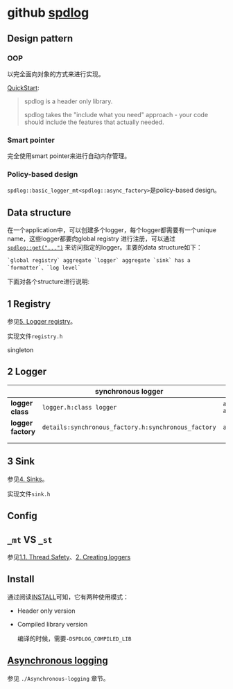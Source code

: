 # github [**spdlog**](https://github.com/gabime/spdlog)

## Design pattern

### OOP

以完全面向对象的方式来进行实现。

[QuickStart](https://github.com/gabime/spdlog/wiki/1.-QuickStart):

> spdlog is a header only library. 
>
> spdlog takes the "include what you need" approach - your code should include the features that actually needed.

### Smart pointer

完全使用smart pointer来进行自动内存管理。

### Policy-based design

`spdlog::basic_logger_mt<spdlog::async_factory>`是policy-based design。

## Data structure

在一个application中，可以创建多个logger，每个logger都需要有一个unique name，这些logger都要向global registry 进行注册，可以通过[`spdlog::get("...")`](https://github.com/gabime/spdlog/wiki/2.-Creating-loggers#accessing-loggers-using-spdlogget) 来访问指定的logger。主要的data structure如下：

```
`global registry` aggregate `logger` aggregate `sink` has a `formatter`、`log level`
```

下面对各个structure进行说明: 

## 1 Registry

参见[5. Logger registry](https://github.com/gabime/spdlog/wiki/5.-Logger-registry)。

实现文件`registry.h`

singleton



## 2 Logger

|                    | synchronous logger                                  | asynchronous logger                  |
| ------------------ | --------------------------------------------------- | ------------------------------------ |
| **logger class**   | `logger.h:class logger`                             | `async_logger.h: class async_logger` |
| **logger factory** | `details:synchronous_factory.h:synchronous_factory` | `async.h:async_factory_impl`         |
|                    |                                                     |                                      |
|                    |                                                     |                                      |





## 3 Sink

参见[4. Sinks](https://github.com/gabime/spdlog/wiki/4.-Sinks)。

实现文件`sink.h`



## Config



## `_mt` VS `_st`

参见[1.1. Thread Safety](https://github.com/gabime/spdlog/wiki/1.1.-Thread-Safety)、[2. Creating loggers](https://github.com/gabime/spdlog/wiki/2.-Creating-loggers)



## Install

通过阅读[INSTALL](https://github.com/gabime/spdlog/blob/v1.x/INSTALL)可知，它有两种使用模式：

- Header only version

- Compiled library version

  编译的时候，需要`-DSPDLOG_COMPILED_LIB`

## [Asynchronous logging](https://github.com/gabime/spdlog/wiki/6.-Asynchronous-logging)

参见 `./Asynchronous-logging` 章节。

